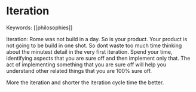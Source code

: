 # Iteration
Keywords: [[philosophies]]

Iteration: Rome was not build in a day. So is your product. Your product is not going to be build in one shot. So dont waste too much time thinking about the minutest detail in the very first iteration. Spend your time, identifying aspects that you are sure off and then implement only that. The act of implementing something that you are sure off will help you understand other related things that you are 100% sure off.

More the iteration and shorter the iteration cycle time the better.